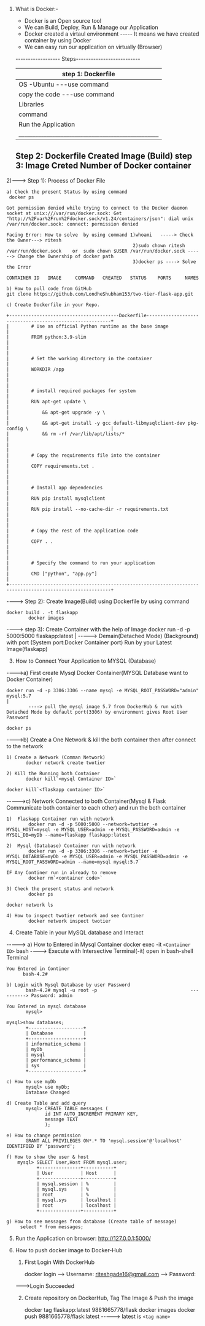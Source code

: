 1) What is Docker:-

   - Docker is an Open source tool
   - We can Build, Deploy, Run & Manage our Application
   - Docker created a virtaul environment ----- It means we have created container by using Docker
   - We can easy run our application on virtually (Browser)

   ------------------ Steps--------------------------

   | step 1: Dockerfile                                 |
   | -------------------------------------------------- |
   | OS -Ubuntu  ---use command                         |
   | copy the code ---use command                       |
   | Libraries                                          |
   | command                                            |
   | Run the Application                                |
   | __________________________________________________ |

   Step 2: Dockerfile Created Image (Build)
   step 3: Image Creted Number of Docker container
   -----------------------------------------------

2)---> Step 1): Process of Docker File

    a) Check the present Status by using command
     docker ps

    Got permission denied while trying to connect to the Docker daemon socket at unix:///var/run/docker.sock: Get "http://%2Fvar%2Frun%2Fdocker.sock/v1.24/containers/json": dial unix /var/run/docker.sock: connect: permission denied

    Facing Error: How to solve  by using command 1)whoami   -----> Check the Owner---> ritesh
                                                  2)sudo chown ritesh /var/run/docker.sock    or  sudo chown $USER /var/run/docker.sock ------> Change the Ownership of docker path
                                                  3)docker ps ----> Solve the Error

    CONTAINER ID   IMAGE     COMMAND   CREATED   STATUS    PORTS     NAMES

    b) How to pull code from GitHub
    git clone https://github.com/LondheShubham153/two-tier-flask-app.git

    c) Create Dockerfile in your Repo.

    +----------------------------------------Dockerfile---------------------------------------------------------+
    |        # Use an official Python runtime as the base image                                        |
    |        FROM python:3.9-slim                                                                                      |
    |                                                                                                                                 |
    |        # Set the working directory in the container                                                    |
    |        WORKDIR /app                                                                                                  |
    |                                                                                                                                 |
    |        # install required packages for system                                                            |
    |        RUN apt-get update \                                                                                        |
    |            && apt-get upgrade -y \                                                                       	|
    |            && apt-get install -y gcc default-libmysqlclient-dev pkg-config \                              |
    |            && rm -rf /var/lib/apt/lists/*                                                                 |
    |                                                                                                           |
    |        # Copy the requirements file into the container                                                    |
    |        COPY requirements.txt .                                                                            |
    |                                                                                                           |
    |        # Install app dependencies                                                                         |
    |        RUN pip install mysqlclient                                                                        |
    |        RUN pip install --no-cache-dir -r requirements.txt                                                 |
    |                                                                                                           |
    |        # Copy the rest of the application code                                                            |
    |        COPY . .                                                                                           |
    |                                                                                                           |
    |        # Specify the command to run your application                                                      |
    |        CMD ["python", "app.py"]                                                                           |
    +-----------------------------------------------------------------------------------------------------------+

   ----> Step 2): Create Image(Build) using Dockerfile by using command

    docker build . -t flaskapp
            docker images

   ----> step 3): Create Container with the help of Image
            docker run -d -p 5000:5000 flaskapp:latest
    |
                    -----> Demain(Detached Mode) (Background) with port (System port:Docker Container port) Run by your Latest Image(flaskapp)

3) How to Connect Your Application to MYSQL (Database)

---->a) First create Mysql Docker Container(MYSQL Database want to Docker Container)

    docker run -d -p 3306:3306 --name mysql -e MYSQL_ROOT_PASSWORD="admin" mysql:5.7
    |
            ----> pull the mysql image 5.7 from DockerHub & run with Detached Mode by default port(3306) by environment gives Root User Password

    docker ps

---->b) Create a One Network & kill the both container then after connect to the network

    1) Create a Network (Comman Network)
           docker network create twotier

    2) Kill the Running both Container
           docker kill`<mysql Container ID>`

    docker kill`<flaskapp container ID>`

----->c) Network Connected to both Container(Mysql & Flask Communicate both container to each other) and run the both container

    1)  Flaskapp Container run with network
            docker run -d -p 5000:5000 --network=twotier -e MYSQL_HOST=mysql -e MYSQL_USER=admin -e MYSQL_PASSWORD=admin -e MYSQL_DB=myDb --name=flaskapp flaskapp:latest

    2)  Mysql (Database) Container run with network
            docker run -d -p 3306:3306 --network=twotier -e MYSQL_DATABASE=myDb -e MYSQL_USER=admin -e MYSQL_PASSWORD=admin -e MYSQL_ROOT_PASSWORD=admin --name=mysql mysql:5.7

    IF Any Continer run in already to remove
            docker rm`<container code>`

    3) Check the present status and network
            docker ps

    docker network ls

    4) How to inspect twotier network and see Continer
            docker network inspect twotier

4) Create Table in your MySQL database and Interact

-----> a) How to Entered in Mysql Container
          docker exec -it `<Container ID>` bash      ----> Execute with Intersective Terminal(-it) open in bash-shell Terminal

    You Entered in Continer
          bash-4.2#

    b) Login with Mysql Database by user Password
           bash-4.2# mysql -u root -p                                  ----------> Password: admin

    You Entered in mysql database
           mysql>

    mysql>show databases;
           +--------------------+
           | Database           |
           +--------------------+
           | information_schema |
           | myDb               |
           | mysql              |
           | performance_schema |
           | sys                |
           +--------------------+

    c) How to use myDb
           mysql> use myDb;
           Database Changed

    d) Create Table and add query
           mysql> CREATE TABLE messages (
                  id INT AUTO_INCREMENT PRIMARY KEY,
                  message TEXT
                  );

    e) How to change permission
           GRANT ALL PRIVILEGES ON*.* TO 'mysql.session'@'localhost' IDENTIFIED BY 'password';

    f) How to show the user & host
        mysql> SELECT User,Host FROM mysql.user;
               +---------------+-----------+
               | User          | Host      |
               +---------------+-----------+
               | mysql.session | %         |
               | mysql.sys     | %         |
               | root          | %         |
               | mysql.sys     | localhost |
               | root          | localhost |
               +---------------+-----------+

    g) How to see messages from database (Create table of message)
         select * from messages;

5) Run the Application on browser:
   http://127.0.0.1:5000/
6) How to push docker image to Docker-Hub

   1) First Login With DockerHub

      docker login
      --> Username: riteshgade16@gmail.com
      --> Password:

   --->Login Succeeded

   2) Create repository on DockerHub, Tag The Image & Push the image

      docker tag flaskapp:latest 9881665778/flask
      docker images
      docker push 9881665778/flask:latest    -----> latest is `<tag name>`
